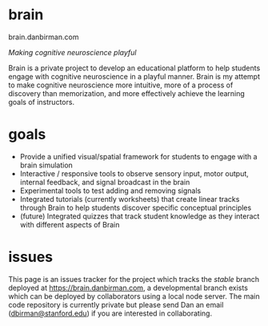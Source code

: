 # brain

brain.danbirman.com

*Making cognitive neuroscience playful*

Brain is a private project to develop an educational platform to help students engage with cognitive neuroscience in a playful manner. Brain is my attempt to make cognitive neuroscience more intuitive, more of a process of discovery than memorization, and more effectively achieve the learning goals of instructors.

# goals

* Provide a unified visual/spatial framework for students to engage with a brain simulation
* Interactive / responsive tools to observe sensory input, motor output, internal feedback, and signal broadcast in the brain
* Experimental tools to test adding and removing signals
* Integrated tutorials (currently worksheets) that create linear tracks through Brain to help students discover specific conceptual principles
* (future) Integrated quizzes that track student knowledge as they interact with different aspects of Brain

# issues

This page is an issues tracker for the project which tracks the *stable* branch deployed at https://brain.danbirman.com, a developmental branch exists which can be deployed by collaborators using a local node server. The main code repository is currently private but please send Dan an email (dbirman@stanford.edu) if you are interested in collaborating. 
